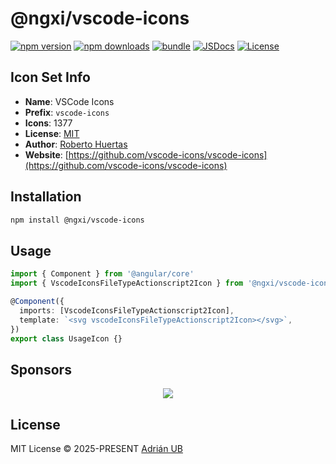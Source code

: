 # @ngxi/vscode-icons

[![npm version][npm-version-src]][npm-version-href]
[![npm downloads][npm-downloads-src]][npm-downloads-href]
[![bundle][bundle-src]][bundle-href]
[![JSDocs][jsdocs-src]][jsdocs-href]
[![License][license-src]][license-href]

## Icon Set Info

- **Name**: VSCode Icons
- **Prefix**: `vscode-icons`
- **Icons**: 1377
- **License**: [MIT](https://github.com/vscode-icons/vscode-icons/blob/master/LICENSE)
- **Author**: [Roberto Huertas](https://github.com/vscode-icons/vscode-icons)
- **Website**: [https://github.com/vscode-icons/vscode-icons](https://github.com/vscode-icons/vscode-icons)

## Installation

```sh
npm install @ngxi/vscode-icons
```

## Usage

```ts
import { Component } from '@angular/core'
import { VscodeIconsFileTypeActionscript2Icon } from '@ngxi/vscode-icons'

@Component({
  imports: [VscodeIconsFileTypeActionscript2Icon],
  template: `<svg vscodeIconsFileTypeActionscript2Icon></svg>`,
})
export class UsageIcon {}
```

## Sponsors

<p align="center">
  <a href="https://cdn.jsdelivr.net/gh/adrian-ub/static/sponsors.svg">
    <img src='https://cdn.jsdelivr.net/gh/adrian-ub/static/sponsors.svg'/>
  </a>
</p>

## License

MIT License © 2025-PRESENT [Adrián UB](https://github.com/adrian-ub)

<!-- Badges -->

[npm-version-src]: https://img.shields.io/npm/v/@ngxi/vscode-icons?style=flat&colorA=080f12&colorB=1fa669
[npm-version-href]: https://npmjs.com/package/@ngxi/vscode-icons
[npm-downloads-src]: https://img.shields.io/npm/dm/@ngxi/vscode-icons?style=flat&colorA=080f12&colorB=1fa669
[npm-downloads-href]: https://npmjs.com/package/@ngxi/vscode-icons
[bundle-src]: https://img.shields.io/bundlephobia/minzip/@ngxi/vscode-icons?style=flat&colorA=080f12&colorB=1fa669&label=minzip
[bundle-href]: https://bundlephobia.com/result?p=@ngxi/vscode-icons
[license-src]: https://img.shields.io/npm/l/@ngxi/vscode-icons?style=flat&colorA=080f12&colorB=1fa669
[license-href]: https://github.com/adrian-ub/ngxi/blob/main/LICENSE
[jsdocs-src]: https://img.shields.io/badge/jsdocs-reference-080f12?style=flat&colorA=080f12&colorB=1fa669
[jsdocs-href]: https://www.jsdocs.io/package/@ngxi/vscode-icons
